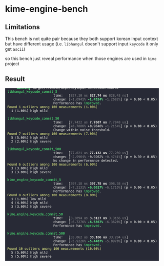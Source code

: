 # kime-engine-bench

## Limitations

This bench is not quite pair because they both support korean input context but have different usage (i.e. `libhangul` doesn't support input `keycode` it only get `ascii`)

so this bench just reveal performance when those engines are used in `kime` project

## Result

![Result](./result.png)
